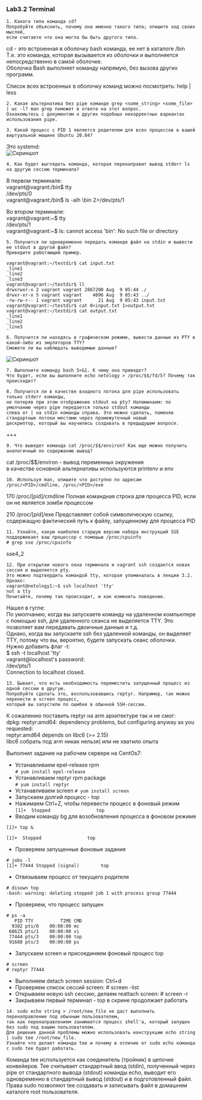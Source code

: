 ### Lab3.2 Terminal

```
1. Какого типа команда cd?
Попробуйте объяснить, почему она именно такого типа; опишите ход своих мыслей,
если считаете что она могла бы быть другого типа.
```
cd - это встроенная в оболочку bash команда, ее нет в каталоге /bin  
Т.е. это команда, которая вызывается из оболочки и выполняется непосредственно в самой оболочке.  
Оболочка Bash выполняет команду напрямую, без вызова других программ.  

Список всех встроенных в оболочку команд можно посмотреть: help | less

```
2. Какая альтернатива без pipe команде grep <some_string> <some_file> | wc -l? man grep поможет в ответе на этот вопрос.
Ознакомьтесь с документом о других подобных некорректных вариантах использования pipe.
```

```
3. Какой процесс с PID 1 является родителем для всех процессов в вашей виртуальной машине Ubuntu 20.04?
```
Это systemd:  
![Скриншот](https://github.com/aleksey-raevich/devops-netology/blob/master/Lab3.2/Screenshot3.png)

```
4. Как будет выглядеть команда, которая перенаправит вывод stderr ls на другую сессию терминала?
```
В первом терминале:  
vagrant@vagrant:/bin$ tty  
/dev/pts/0  
vagrant@vagrant:/bin$ ls -alh \bin 2>/dev/pts/1  

Во втором терминале:  
vagrant@vagrant:~$ tty  
/dev/pts/1  
vagrant@vagrant:~$ ls: cannot access 'bin': No such file or directory  

```
5. Получится ли одновременно передать команде файл на stdin и вывести ее stdout в другой файл?
Приведите работающий пример.
```

```
vagrant@vagrant:~/testdir$ cat input.txt  
_line1  
_line2  
_line3  
vagrant@vagrant:~/testdir$ ll
drwxrwxr-x 2 vagrant vagrant 2867200 Aug  9 05:44 ./
drwxr-xr-x 5 vagrant vagrant    4096 Aug  9 05:43 ../
-rw-rw-r-- 1 vagrant vagrant      21 Aug  9 05:43 input.txt
vagrant@vagrant:~/testdir$ cat 0<input.txt 1>output.txt
vagrant@vagrant:~/testdir$ cat output.txt
_line1
_line2
_line3
```

```
6. Получится ли находясь в графическом режиме, вывести данные из PTY в какой-либо из эмуляторов TTY?
Сможете ли вы наблюдать выводимые данные?
```
![Скриншот](https://github.com/aleksey-raevich/devops-netology/blob/master/Lab3.2/Screenshot6.png)

```
7. Выполните команду bash 5>&1. К чему она приведет?
Что будет, если вы выполните echo netology > /proc/$$/fd/5? Почему так происходит?
```


```
8. Получится ли в качестве входного потока для pipe использовать только stderr команды,
не потеряв при этом отображение stdout на pty? Напоминаем: по умолчанию через pipe передается только stdout команды
слева от | на stdin команды справа. Это можно сделать, поменяв стандартные потоки местами через промежуточный новый
дескриптор, который вы научились создавать в предыдущем вопросе.
```
+++

```
9. Что выведет команда cat /proc/$$/environ? Как еще можно получить аналогичный по содержанию вывод?
```
cat /proc/$$/environ - вывод переменных окружения  
в качестве основной альтернативы используются printenv и env  

```
10. Используя man, опишите что доступно по адресам /proc/<PID>/cmdline, /proc/<PID>/exe
```
170        /proc/[pid]/cmdline
Полная командная строка для процесса PID, если он не является зомби процессом

210        /proc/[pid]/exe
Представляет собой символическую ссылку, содержащую фактический путь к файлу, запущенному для процесса PID

```
11. Узнайте, какую наиболее старшую версию набора инструкций SSE поддерживает ваш процессор с помощью /proc/cpuinfo
# grep sse /proc/cpuinfo
```
sse4_2  

```
12. При открытии нового окна терминала и vagrant ssh создается новая сессия и выделяется pty.
Это можно подтвердить командой tty, которая упоминалась в лекции 3.2. Однако:
vagrant@netology1:~$ ssh localhost 'tty'
not a tty
Почитайте, почему так происходит, и как изменить поведение.
```
Нашел в гугле:  
По умолчанию, когда вы запускаете команду на удаленном компьютере с помощью ssh,
для удаленного сеанса не выделяется TTY. Это позволяет вам передавать двоичные данные и т.д.  
Однако, когда вы запускаете ssh без удаленной команды, 
он выделяет TTY, потому что вы, вероятно, будете запускать сеанс оболочки.  
Нужно добавить флаг -t:  
$ ssh -t localhost 'tty'  
vagrant@localhost's password:  
/dev/pts/1  
Connection to localhost closed.  

```
13. Бывает, что есть необходимость переместить запущенный процесс из одной сессии в другую.
Попробуйте сделать это, воспользовавшись reptyr. Например, так можно перенести в screen процесс,
который вы запустили по ошибке в обычной SSH-сессии.
```
К сожалению поставить reptyr на arm архитектуре так и не смог:  
dpkg: reptyr:amd64: dependency problems, but configuring anyway as you requested:  
 reptyr:amd64 depends on libc6 (>= 2.15)  
libc6 собрать под arm никак нельзя( или не хватило опыта

Выполнил задание на рабочем сервере на CentOs7:
* Устанавливаем epel-release rpm  
```# yum install epel-release```
* Устанавливаем reptyr rpm package  
```# yum install reptyr```
* Устанавливаем screen
```# yum install screen```
* Запускаем долгий процесс - top
* Нажимаем Ctrl+Z, чтобы перевести процесс в фоновый режим  
```[1]+  Stopped                 top```
* Вводим команду bg для возобновления процесса в фоновом режиме  
```
[1]+ top &

[1]+  Stopped                 top
```
* Проверяем запущенные фоновые задания  
```
# jobs -l
[1]+ 77444 Stopped (signal)        top
```
* Отвязываем процесс от текущего родителя 
```
# disown top
-bash: warning: deleting stopped job 1 with process group 77444
```
* Проверяем, что процесс запущен
```
# ps -a
   PID TTY          TIME CMD
  9302 pts/0    00:00:00 mc
 68625 pts/1    00:00:00 vi
 77444 pts/3    00:00:00 top
 91688 pts/3    00:00:00 ps
```
* Запускаем screen и присоединяем фоновый процесс top
```
# screen
# reptyr 77444
```
* Выполняем detach screen session: Ctrl+d
* Проверяем список сессий screen: # screen -list
* Открываем новую ssh сессию, делаем reattach screen: # screen -r
* Закрываем первый терминал - top в скрине продолжает работать

```
14. sudo echo string > /root/new_file не даст выполнить перенаправление под обычным пользователем,
так как перенаправлением занимается процесс shell'а, который запущен без sudo под вашим пользователем.
Для решения данной проблемы можно использовать конструкцию echo string | sudo tee /root/new_file.
Узнайте что делает команда tee и почему в отличие от sudo echo команда с sudo tee будет работать.
```
Команда tee используется как соединитель (тройник) в цепочке конвейеров.
Tee считывает стандартный ввод (stdin), полученный через pipe от стандартного вывода (stdout) команды echo, выводит его одновременно в стандартный вывод (stdout) и в подготовленный файл.
Права sudo позволяют tee создавать и записывать файл в домашнем каталоге root пользователя.
